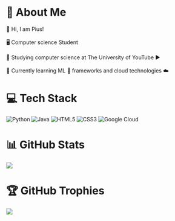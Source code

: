 # 💫 About Me
🤗 Hi, I am Pius! <br/><br> 🖥️ Computer science Student <br/><br>🏫 Studying computer science at The University of YouTube ▶️<br/><br>🔨 Currently learning ML 🤖 frameworks and cloud technologies ☁️ <br/>


# 💻 Tech Stack
![Python](https://img.shields.io/badge/python-3670A0?style=for-the-badge&logo=python&logoColor=ffdd54) ![Java](https://img.shields.io/badge/java-%23ED8B00.svg?style=for-the-badge&logo=openjdk&logoColor=white) ![HTML5](https://img.shields.io/badge/html5-%23E34F26.svg?style=for-the-badge&logo=html5&logoColor=white) ![CSS3](https://img.shields.io/badge/css3-%231572B6.svg?style=for-the-badge&logo=css3&logoColor=white) ![Google Cloud](https://img.shields.io/badge/GoogleCloud-%234285F4.svg?style=for-the-badge&logo=google-cloud&logoColor=white)
# 📊 GitHub Stats
![](https://github-readme-stats.vercel.app/api?username=Pius0405&theme=radical&hide_border=true&include_all_commits=false&count_private=false)<br/>

# 🏆 GitHub Trophies
![](https://github-profile-trophy.vercel.app/?username=Pius0405&theme=radical&no-frame=true&no-bg=true&margin-w=4)

<!-- Proudly created with GPRM ( https://gprm.itsvg.in ) -->
